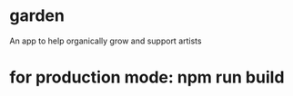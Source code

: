 # garden
An app to help organically grow and support artists


# for production mode: npm run build
